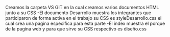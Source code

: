 Creamos la carpeta VS GIT en la cual creamos varios documentos HTML junto a su CSS
-El documento Desarrollo muestra los integrantes que participaron de forma activa en el trabajo
su CSS es styleDesarrollo.css el cual crea una pagina especifica para esta parte
-El index muestra el porque de la pagina web y para que sirve su CSS respectivo es diseño.css
